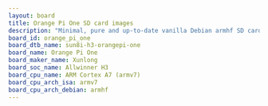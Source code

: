```yaml
---
layout: board
title: Orange Pi One SD card images
description: "Minimal, pure and up-to-date vanilla Debian armhf SD card images for Orange Pi One by Xunlong, SoC: Allwinner H3, CPU ISA: armv7"
board_id: orange_pi_one
board_dtb_name: sun8i-h3-orangepi-one
board_name: Orange Pi One
board_maker_name: Xunlong
board_soc_name: Allwinner H3
board_cpu_name: ARM Cortex A7 (armv7)
board_cpu_arch_isa: armv7
board_cpu_arch_debian: armhf
---
```

